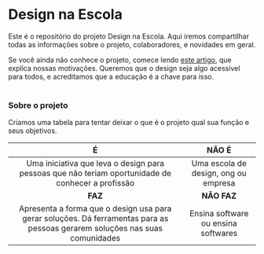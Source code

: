 Design na Escola
====

Este é o repositório do projeto Design na Escola. Aqui iremos compartilhar todas as informações sobre o projeto, colaboradores, e novidades em geral. 

Se você ainda não conhece o projeto, comece lendo [este artigo](https://medium.com/design-na-escola/design-%C3%A9-uma-profiss%C3%A3o-elitizada-como-mudar-isso-8b3c1eda8d07), que explica nossas motivações. Queremos que o design seja algo acessível para todos, e acreditamos que a educação é a chave para isso.
<br />
<br />
### Sobre o projeto
Criamos uma tabela para tentar deixar o que é o projeto qual sua função e seus objetivos. 
<br />

|                                                               É                                                               |                 NÃO É                |
|:-----------------------------------------------------------------------------------------------------------------------------:|:------------------------------------:|
| Uma iniciativa que leva o design para pessoas que não teriam oportunidade de conhecer a profissão                             | Uma escola de design, ong ou empresa |
|                                                              **FAZ**                                                              |                **NÃO FAZ**               |
| Apresenta a forma que o design usa para gerar soluções.  Dá ferramentas para as pessoas gerarem soluções nas suas comunidades | Ensina software ou ensina softwares  |
